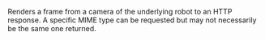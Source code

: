 Renders a frame from a camera of the underlying robot to an HTTP response.
A specific MIME type can be requested but may not necessarily be the same one returned.

